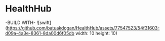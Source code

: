 # HealthHub
-BUILD WITH- 
![swift](https://github.com/batuakdogan/HealthHub/assets/77547523/54f31603-d09a-4a3e-8361-8da00d6f05db width: 10 height: 10)



